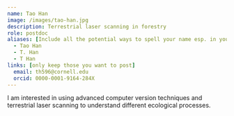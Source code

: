 ```yaml
---
name: Tao Han
image: /images/tao-han.jpg
description: Terrestrial laser scanning in forestry
role: postdoc
aliases: [Include all the potential ways to spell your name esp. in your publications]
  - Tao Han
  - T. Han
  - T Han
links: [only keep those you want to post]
  email: th596@cornell.edu
  orcid: 0000-0001-9164-284X
---
```


I am interested in using advanced computer version techniques and terrestrial laser scanning to understand different ecological processes.
